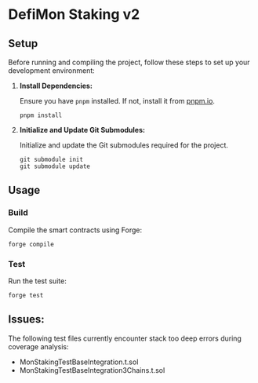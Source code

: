 # DefiMon Staking v2

## Setup

Before running and compiling the project, follow these steps to set up your development environment:

1. **Install Dependencies:**

   Ensure you have `pnpm` installed. If not, install it from [pnpm.io](https://pnpm.io/installation).

   ```shell
   pnpm install
   ```

2. **Initialize and Update Git Submodules:**

   Initialize and update the Git submodules required for the project.

   ```shell
   git submodule init
   git submodule update
   ```

## Usage

### Build

Compile the smart contracts using Forge:

```shell
forge compile
```

### Test

Run the test suite:

```shell
forge test
```

## Issues:

The following test files currently encounter stack too deep errors during coverage analysis:

- MonStakingTestBaseIntegration.t.sol
- MonStakingTestBaseIntegration3Chains.t.sol
